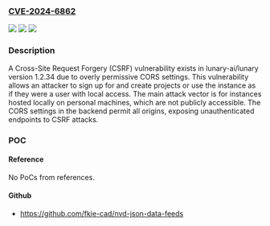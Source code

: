 ### [CVE-2024-6862](https://cve.mitre.org/cgi-bin/cvename.cgi?name=CVE-2024-6862)
![](https://img.shields.io/static/v1?label=Product&message=lunary-ai%2Flunary&color=blue)
![](https://img.shields.io/static/v1?label=Version&message=unspecified%3C%201.4.10%20&color=brighgreen)
![](https://img.shields.io/static/v1?label=Vulnerability&message=CWE-352%20Cross-Site%20Request%20Forgery%20(CSRF)&color=brighgreen)

### Description

A Cross-Site Request Forgery (CSRF) vulnerability exists in lunary-ai/lunary version 1.2.34 due to overly permissive CORS settings. This vulnerability allows an attacker to sign up for and create projects or use the instance as if they were a user with local access. The main attack vector is for instances hosted locally on personal machines, which are not publicly accessible. The CORS settings in the backend permit all origins, exposing unauthenticated endpoints to CSRF attacks.

### POC

#### Reference
No PoCs from references.

#### Github
- https://github.com/fkie-cad/nvd-json-data-feeds

